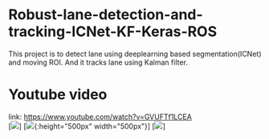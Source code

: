 # Robust-lane-detection-and-tracking-ICNet-KF-Keras-ROS
This project is to detect lane using deeplearning based segmentation(ICNet) and moving ROI. And it tracks lane using Kalman filter.

# Youtube video
link: https://www.youtube.com/watch?v=GVUFTf1LCEA  
[![](https://img.youtube.com/vi/GVUFTf1LCEA/0.jpg)] 
[![](https://img.youtube.com/vi/GVUFTf1LCEA/1.jpg){:height="500px" width="500px"}]
[![](https://img.youtube.com/vi/GVUFTf1LCEA/3.jpg)]
